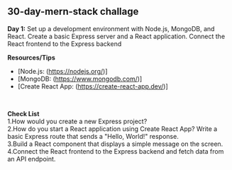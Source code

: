 ## 30-day-mern-stack challage<br />


 **Day 1:**
Set up a development environment with Node.js, MongoDB, and React.
Create a basic Express server and a React application.
Connect the React frontend to the Express backend<br />



**Resources/Tips**
+ [Node.js: (https://nodejs.org/)]
+ [MongoDB: (https://www.mongodb.com/)]
+ [Create React App: (https://create-react-app.dev/)]
  
<br />

**Check List**<br />
1.How would you create a new Express project?<br />
2.How do you start a React application using Create React App? Write a basic Express route that sends a "Hello, World!" response.<br />
3.Build a React component that displays a simple message on the screen.<br />
4.Connect the React frontend to the Express backend and fetch data from an API endpoint.<br />

 

